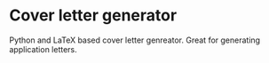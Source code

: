 # Cover letter generator

Python and LaTeX based cover letter genreator. Great for generating application letters.
